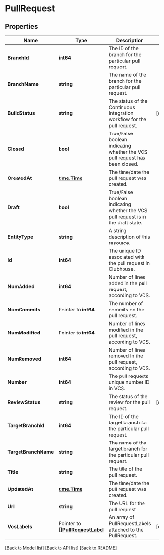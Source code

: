# PullRequest

## Properties

Name | Type | Description | Notes
------------ | ------------- | ------------- | -------------
**BranchId** | **int64** | The ID of the branch for the particular pull request. | 
**BranchName** | **string** | The name of the branch for the particular pull request. | 
**BuildStatus** | **string** | The status of the Continuous Integration workflow for the pull request. | [optional] 
**Closed** | **bool** | True/False boolean indicating whether the VCS pull request has been closed. | 
**CreatedAt** | [**time.Time**](time.Time.md) | The time/date the pull request was created. | 
**Draft** | **bool** | True/False boolean indicating whether the VCS pull request is in the draft state. | 
**EntityType** | **string** | A string description of this resource. | 
**Id** | **int64** | The unique ID associated with the pull request in Clubhouse. | 
**NumAdded** | **int64** | Number of lines added in the pull request, according to VCS. | 
**NumCommits** | Pointer to **int64** | The number of commits on the pull request. | 
**NumModified** | Pointer to **int64** | Number of lines modified in the pull request, according to VCS. | 
**NumRemoved** | **int64** | Number of lines removed in the pull request, according to VCS. | 
**Number** | **int64** | The pull requests unique number ID in VCS. | 
**ReviewStatus** | **string** | The status of the review for the pull request. | [optional] 
**TargetBranchId** | **int64** | The ID of the target branch for the particular pull request. | 
**TargetBranchName** | **string** | The name of the target branch for the particular pull request. | 
**Title** | **string** | The title of the pull request. | 
**UpdatedAt** | [**time.Time**](time.Time.md) | The time/date the pull request was created. | 
**Url** | **string** | The URL for the pull request. | 
**VcsLabels** | Pointer to [**[]PullRequestLabel**](PullRequestLabel.md) | An array of PullRequestLabels attached to the PullRequest. | [optional] 

[[Back to Model list]](../README.md#documentation-for-models) [[Back to API list]](../README.md#documentation-for-api-endpoints) [[Back to README]](../README.md)


